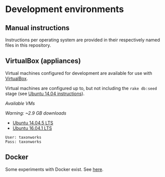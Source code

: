 Development environments 
========================

Manual instructions
-------------------

Instructions per operating system are provided in their respectively named files in this repository.

VirtualBox (appliances)
-----------------------

Virtual machines configured for development are available for use with [VirtualBox][1].  

Virtual machines are configured up to, but not including the `rake db:seed` stage (see [Ubuntu 14.04 instructions](ubuntu_14_04.md)).

*Available VMs*

*Warning: ~2.9 GB downloads*
* [Ubuntu 14.04.5 LTS][2]
* [Ubuntu 16.04.1 LTS][3]
```
User: taxonworks
Pass: taxonworks
```

Docker
------

Some experiments with Docker exist. See [here][4].

[1]: https://www.virtualbox.org/wiki/Downloads
[2]: http://taxonworks.org/virtual_box/TW_Ubuntu_14_04_5.ova
[3]: http://taxonworks.org/virtual_box/TW_Ubuntu_16_04_1.ova
[4]: https://github.com/SpeciesFileGroup/taxonworks/issues/4
